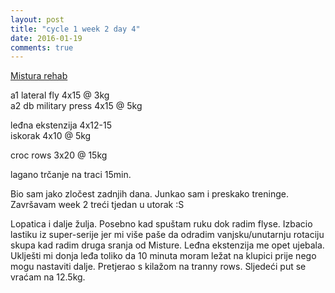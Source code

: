 ```yaml
---
layout: post
title: "cycle 1 week 2 day 4"
date: 2016-01-19
comments: true
---
```


[Mistura rehab](/snagata/log/2015/07/20/mistura-rehab/)

a1 lateral fly 4x15 @ 3kg  
a2 db military press 4x15 @ 5kg  

leđna ekstenzija 4x12-15  
iskorak 4x10 @ 5kg  

croc rows 3x20 @ 15kg

lagano trčanje na traci 15min.

Bio sam jako zločest zadnjih dana. Junkao sam i preskako treninge. Završavam week 2 treći tjedan u utorak :S 

Lopatica i dalje žulja. Posebno kad spuštam ruku dok radim flyse. Izbacio lastiku iz super-serije jer mi više paše da odradim vanjsku/unutarnju rotaciju skupa kad radim druga sranja od Misture. Leđna ekstenzija me opet ujebala. Uklješti mi donja leđa toliko da 10 minuta moram ležat na klupici prije nego mogu nastaviti dalje. Pretjerao s kilažom na tranny rows. Sljedeći put se vraćam na 12.5kg.
